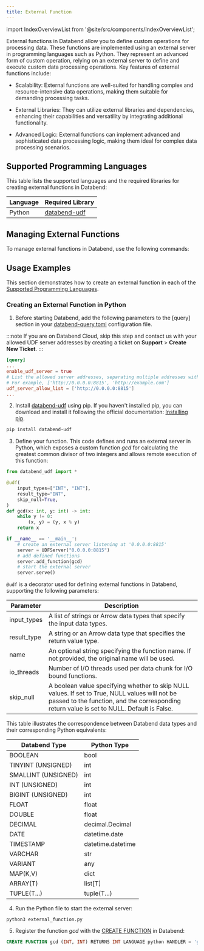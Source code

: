 ```yaml
---
title: External Function
---
```

import IndexOverviewList from '@site/src/components/IndexOverviewList';

External functions in Databend allow you to define custom operations for processing data. These functions are implemented using an external server in programming languages such as Python. They represent an advanced form of custom operation, relying on an external server to define and execute custom data processing operations. Key features of external functions include:

- Scalability: External functions are well-suited for handling complex and resource-intensive data operations, making them suitable for demanding processing tasks.

- External Libraries: They can utilize external libraries and dependencies, enhancing their capabilities and versatility by integrating additional functionality.

- Advanced Logic: External functions can implement advanced and sophisticated data processing logic, making them ideal for complex data processing scenarios.

## Supported Programming Languages

This table lists the supported languages and the required libraries for creating external functions in Databend:

| Language | Required Library                                      |
|----------|-------------------------------------------------------|
| Python   | [databend-udf](https://pypi.org/project/databend-udf) |

## Managing External Functions

To manage external functions in Databend, use the following commands:

<IndexOverviewList />

## Usage Examples

This section demonstrates how to create an external function in each of the [Supported Programming Languages](#supported-programming-languages).

### Creating an External Function in Python

1. Before starting Databend, add the following parameters to the [query] section in your [databend-query.toml](https://github.com/datafuselabs/databend/blob/main/scripts/distribution/configs/databend-query.toml) configuration file.

:::note
If you are on Databend Cloud, skip this step and contact us with your allowed UDF server addresses by creating a ticket on **Support** > **Create New Ticket**.
:::

```toml title='databend-query.toml'
[query]
...
enable_udf_server = true
# List the allowed server addresses, separating multiple addresses with commas.
# For example, ['http://0.0.0.0:8815', 'http://example.com']
udf_server_allow_list = ['http://0.0.0.0:8815']
...
```

2. Install [databend-udf](https://pypi.org/project/databend-udf) using pip. If you haven't installed pip, you can download and install it following the official documentation: [Installing pip](https://pip.pypa.io/en/stable/installation/).

```bash
pip install databend-udf
```

3. Define your function. This code defines and runs an external server in Python, which exposes a custom function *gcd* for calculating the greatest common divisor of two integers and allows remote execution of this function:

```python title='external_function.py'
from databend_udf import *

@udf(
    input_types=["INT", "INT"],
    result_type="INT",
    skip_null=True,
)
def gcd(x: int, y: int) -> int:
    while y != 0:
        (x, y) = (y, x % y)
    return x

if __name__ == '__main__':
    # create an external server listening at '0.0.0.0:8815'
    server = UDFServer("0.0.0.0:8815")
    # add defined functions
    server.add_function(gcd)
    # start the external server
    server.serve()
```

`@udf` is a decorator used for defining external functions in Databend, supporting the following parameters:

| Parameter    | Description                                                                                         |
|--------------|-----------------------------------------------------------------------------------------------------|
| input_types  | A list of strings or Arrow data types that specify the input data types.                          |
| result_type  | A string or an Arrow data type that specifies the return value type.                                |
| name         | An optional string specifying the function name. If not provided, the original name will be used. |
| io_threads   | Number of I/O threads used per data chunk for I/O bound functions.                                    |
| skip_null    | A boolean value specifying whether to skip NULL values. If set to True, NULL values will not be passed to the function, and the corresponding return value is set to NULL. Default is False. |

This table illustrates the correspondence between Databend data types and their corresponding Python equivalents:

| Databend Type         | Python Type          |
|-----------------------|-----------------------|
| BOOLEAN               | bool                  |
| TINYINT (UNSIGNED)    | int                   |
| SMALLINT (UNSIGNED)   | int                   |
| INT (UNSIGNED)        | int                   |
| BIGINT (UNSIGNED)     | int                   |
| FLOAT                 | float                 |
| DOUBLE                | float                 |
| DECIMAL               | decimal.Decimal       |
| DATE                  | datetime.date         |
| TIMESTAMP             | datetime.datetime     |
| VARCHAR               | str                   |
| VARIANT               | any                   |
| MAP(K,V)              | dict                  |
| ARRAY(T)              | list[T]               |
| TUPLE(T...)           | tuple(T...)           |

4. Run the Python file to start the external server:

```shell
python3 external_function.py
```

5. Register the function *gcd* with the [CREATE FUNCTION](ddl-create-function.md) in Databend:

```sql
CREATE FUNCTION gcd (INT, INT) RETURNS INT LANGUAGE python HANDLER = 'gcd' ADDRESS = 'http://0.0.0.0:8815'；
```